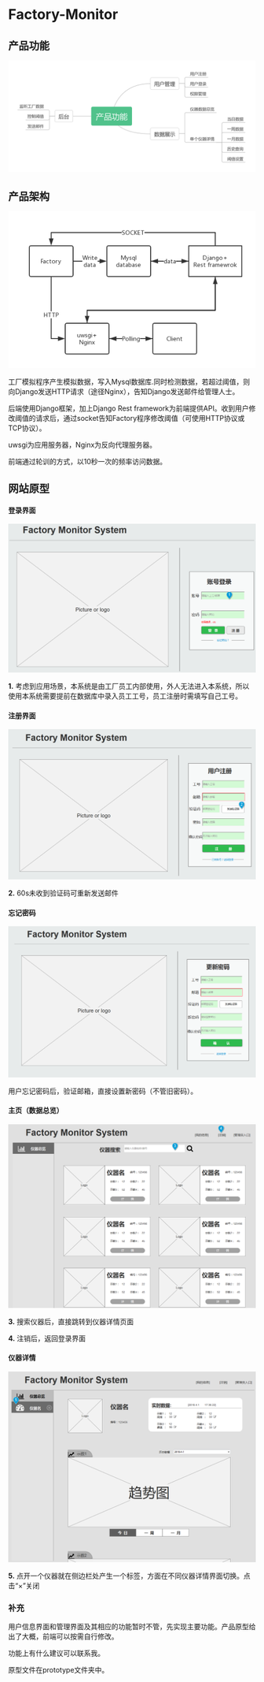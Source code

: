 # Factory-Monitor
## 产品功能
![Function mind map](https://raw.githubusercontent.com/TheGreatNet/Factory-Monitor/master/pic/product_functions.png)

## 产品架构
![product framework](https://raw.githubusercontent.com/TheGreatNet/Factory-Monitor/master/pic/product_framework.png)

工厂模拟程序产生模拟数据，写入Mysql数据库.同时检测数据，若超过阈值，则向Django发送HTTP请求（途径Nginx），告知Django发送邮件给管理人士。

后端使用Django框架，加上Django Rest framework为前端提供API。收到用户修改阈值的请求后，通过socket告知Factory程序修改阈值（可使用HTTP协议或TCP协议）。

uwsgi为应用服务器，Nginx为反向代理服务器。

前端通过轮训的方式，以10秒一次的频率访问数据。

## 网站原型
#### 登录界面
![login](https://raw.githubusercontent.com/TheGreatNet/Factory-Monitor/master/pic/login.png)

**1.** 考虑到应用场景，本系统是由工厂员工内部使用，外人无法进入本系统，所以使用本系统需要提前在数据库中录入员工工号，员工注册时需填写自己工号。

#### 注册界面
![register](https://raw.githubusercontent.com/TheGreatNet/Factory-Monitor/master/pic/register.png)

**2.** 60s未收到验证码可重新发送邮件

#### 忘记密码
![changepassword](https://raw.githubusercontent.com/TheGreatNet/Factory-Monitor/master/pic/changepassword.png)

用户忘记密码后，验证邮箱，直接设置新密码（不管旧密码）。

#### 主页（数据总览）
![overview](https://raw.githubusercontent.com/TheGreatNet/Factory-Monitor/master/pic/overview.png)

**3.** 搜索仪器后，直接跳转到仪器详情页面

**4.** 注销后，返回登录界面

#### 仪器详情
![detail](https://raw.githubusercontent.com/TheGreatNet/Factory-Monitor/master/pic/detail.png)

**5.** 点开一个仪器就在侧边栏处产生一个标签，方面在不同仪器详情界面切换。点击“×”关闭


### 补充
用户信息界面和管理界面及其相应的功能暂时不管，先实现主要功能。产品原型给出了大概，前端可以按需自行修改。

功能上有什么建议可以联系我。

原型文件在prototype文件夹中。
